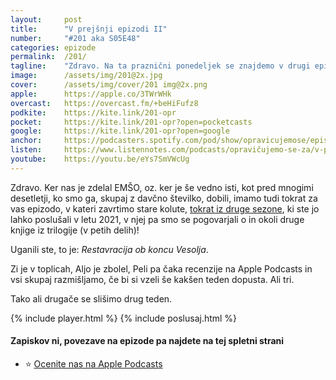 ```yaml
---
layout: 	post
title:  	"V prejšnji epizodi II"
number: 	"#201 aka S05E48"
categories:	epizode
permalink:	/201/
tagline: 	"Zdravo. Na ta praznični ponedeljek se znajdemo v drugi epizodi posebne izdaje našega malega podkasta, ki sliši na ime ''V prejšnji epizodi''."
image:		/assets/img/201@2x.jpg
cover:		/assets/img/cover/201 img@2x.png
apple:		https://apple.co/3TWrWHk
overcast:	https://overcast.fm/+beHiFufz8
podkite:	https://kite.link/201-opr
pocket:		https://kite.link/201-opr?open=pocketcasts
google:		https://kite.link/201-opr?open=google
anchor:		https://podcasters.spotify.com/pod/show/opravicujemose/episodes/V-prejnji-epizodi-II-e2hq3on
listen:		https://www.listennotes.com/podcasts/opravičujemo-se-za/v-prejšnji-epizodi-ii-2xaKLuAMskW/embed/
youtube:	https://youtu.be/eYs7SmVWcUg
---
```


Zdravo. Ker nas je zdelal EMŠO, oz. ker je še vedno isti, kot pred mnogimi desetletji, ko smo ga, skupaj z davčno številko, dobili, imamo tudi tokrat za vas epizodo, v kateri zavrtimo stare kolute, [tokrat iz druge sezone](../sezona/02/), ki ste jo lahko poslušali v letu 2021, v njej pa smo se pogovarjali o in okoli druge knjige iz trilogije (v petih delih)!

Uganili ste, to je: *Restavracija ob koncu Vesolja*. 

Zi je v toplicah, Aljo je zbolel, Peli pa čaka recenzije na Apple Podcasts in vsi skupaj razmišljamo, če bi si vzeli še kakšen teden dopusta. Ali tri. 

Tako ali drugače se slišimo drug teden.

{% include player.html %}
{% include poslusaj.html %}

<!--break-->

#### Zapiskov ni, povezave na epizode pa najdete na tej spletni strani

- ⭐️ [Ocenite nas na Apple Podcasts](https://apple.co/38zBEWW)